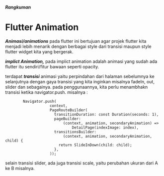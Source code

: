 
***Rangkuman*** 

 # **Flutter Animation**

***Animasi/animations*** pada flutter ini bertujuan agar projek flutter kita menjadi lebih menarik dengan berbagai style dari transisi maupun style flutter widget kita yang bergerak.

***implict Animation,*** pada implict animation adalah animasi yang sudah ada flutter itu sendiri/fitur bawaan seperti opacity.

terdapat ***transisi*** animasi yaitu perpindahan dari halaman sebelumnya ke selanjutnya dengan gaya transisi yang kita inginkan misalnya fadeIn, out, slider dan sebagainya.
pada penggunaannya, kita perlu menambhakn transisi ketika navigator.push. misalnya :

            Navigator.push(
                        context,
                        PageRouteBuilder(
                          transitionDuration: const Duration(seconds: 1),
                          pageBuilder:
                              (context, animation, secondaryAnimation) =>
                                  DetailPage(indexImage: index),
                          transitionsBuilder:
                              (context, animation, secondaryAnimation, child) {
                            return SlideInDown(child: child);
                          },
                        ));


selain transisi slider, ada juga transisi scale, yaitu perubahan ukuran dari A ke B misalnya.
